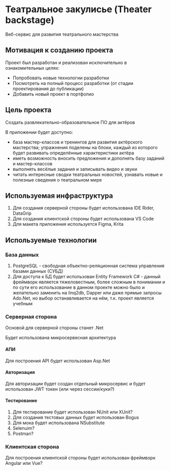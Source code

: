 # Театральное закулисье (Theater backstage)

Веб-сервис для развития театрального мастерства

## Мотивация к созданию проекта

Проект был разработан и реализован исключительно в ознакомительных целях:
- Попробовать новые технологии разработки
- Посмотреть на полный процесс разработки (от стадии проектирования до публикации)
- Добавить новый проект в портфолио

## Цель проекта

Создать развлекательно-образовательное ПО для актёров

В приложении будет доступно:  
- база мастер-классов и тренингов для развития актёрского мастерства; упражнения поделены на блоки, каждый из которого будет развивать определённые характеристики актёра
- иметь возможность вносить предложения и дополнять базу заданий и мастер-классов
- выполнять весёлые задания и записывать видео и звуки
- читать интересные сводки театральных новостей, узнавать новые и полезные сведения о театральном мире

## Используемая инфраструктура

1) Для создания серверной стороны будет использована IDE Rider, DataGrip
2) Для создания клиентской стороны будет использована VS Code
3) Для макета приложения используется Figma, Krita

## Используемые технологии

### База данных
1) PostgreSQL - свободная объектно-реляционная система управления базами данных (СУБД)
2) Для доступа к БД будет использован Entity Framework C# - данный фреймворк является тяжеловестным, более сложным в понимании и по сути его использование в данном проекте можно было и желательно заменить на linq2db, Dapper или даже прямые запросы Ado.Net, но выбор останавливается на нём, т.к. проект является учебным

### Серверная сторона
Основой для серверной стороны станет .Net

Будет использована микросервесная архитектура

#### АПИ

Для построения API будет использован Asp.Net

#### Авторизация

Для авторизации будет создан отдельный микросервис и будет использован JWT токен (или через сессии/куки?)

#### Тестирование

1) Для тестирование будет использован NUnit или XUnit?
2) Для создания тестовых данных будет использован Bogus
3) Для мока будет использована NSubstitute
4) Selenuim?
5) Postman?

### Клиентская сторона

Для построения клиентской стороны будет использован фреймворк Angular или Vue?